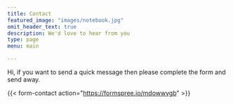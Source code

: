 ```yaml
---
title: Contact
featured_image: "images/notebook.jpg"
omit_header_text: true
description: We'd love to hear from you
type: page
menu: main

---
```



Hi, if you want to send a quick message then please complete the form and send away. 

{{< form-contact action="https://formspree.io/mdowwvgb"  >}}
